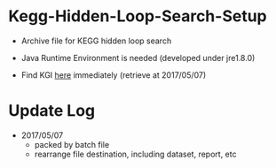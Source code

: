 # Kegg-Hidden-Loop-Search-Setup

* Archive file for KEGG hidden loop search
* Java Runtime Environment is needed (developed under jre1.8.0)

* Find KGI [here](https://github.com/imprld01/Kegg-Hidden-Loop-Search/tree/master/res/Kgml_Information/ko) immediately (retrieve at 2017/05/07)

# Update Log

* 2017/05/07
  * packed by batch file
  * rearrange file destination, including dataset, report, etc
